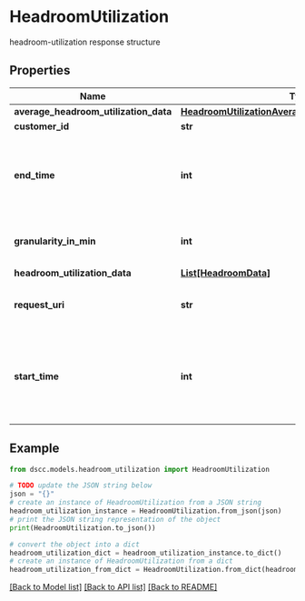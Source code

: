 # HeadroomUtilization

headroom-utilization response structure

## Properties

Name | Type | Description | Notes
------------ | ------------- | ------------- | -------------
**average_headroom_utilization_data** | [**HeadroomUtilizationAverageHeadroomUtilizationData**](HeadroomUtilizationAverageHeadroomUtilizationData.md) |  | [optional] 
**customer_id** | **str** | CustomerId | [optional] 
**end_time** | **int** | End time of the interval for which headroom-utilization are calculated | [optional] 
**granularity_in_min** | **int** | Time interval granularity in minutes | [optional] 
**headroom_utilization_data** | [**List[HeadroomData]**](HeadroomData.md) |  | [optional] 
**request_uri** | **str** | requestUri for headroom-utilization  | [optional] 
**start_time** | **int** | Start time of the interval for which headroom-utilization are calculated | [optional] 

## Example

```python
from dscc.models.headroom_utilization import HeadroomUtilization

# TODO update the JSON string below
json = "{}"
# create an instance of HeadroomUtilization from a JSON string
headroom_utilization_instance = HeadroomUtilization.from_json(json)
# print the JSON string representation of the object
print(HeadroomUtilization.to_json())

# convert the object into a dict
headroom_utilization_dict = headroom_utilization_instance.to_dict()
# create an instance of HeadroomUtilization from a dict
headroom_utilization_from_dict = HeadroomUtilization.from_dict(headroom_utilization_dict)
```
[[Back to Model list]](../README.md#documentation-for-models) [[Back to API list]](../README.md#documentation-for-api-endpoints) [[Back to README]](../README.md)


